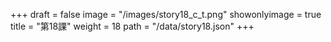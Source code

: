 +++
draft = false 
image = "/images/story18_c_t.png" 
showonlyimage = true 
title = "第18課" 
weight = 18 
path = "/data/story18.json" 
+++

